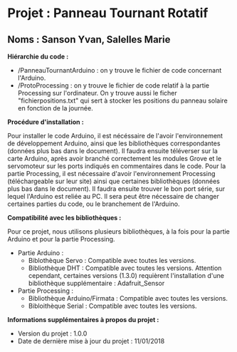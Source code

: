 
Projet : Panneau Tournant Rotatif
=========================
Noms : Sanson Yvan, Salelles Marie
---------------------------------------------------

**Hiérarchie du code :**
* /PanneauTournantArduino : on y trouve le fichier de code concernant l'Arduino.
* /ProtoProcessing : on y trouve le fichier de code relatif à la partie Processing sur l'ordinateur. On y trouve aussi le ficher "fichierpositions.txt" qui sert à stocker les positions du panneau solaire en fonction de la journée.

**Procédure d'installation :**

Pour installer le code Arduino, il est nécéssaire de l'avoir l'environnement de développement Arduino, ainsi que les bibliothèques correspondantes (données plus bas dans le document).
Il faudra ensuite téléverser sur la carte Arduino, après avoir branché correctement les modules Grove et le servomoteur sur les ports indiqués en commentaires dans le code.
Pour la partie Processing, il est nécessaire d'avoir l'environnement Processing (téléchargeable sur leur site) ainsi que certaines bibliothèques (données plus bas dans le document).
Il faudra ensuite trouver le bon port série, sur lequel l'Arduino est reliée au PC. Il sera peut être nécessaire de changer certaines parties du code, ou le branchement de l'Arduino.

**Compatibilité avec les bibliothèques :**

Pour ce projet, nous utilisons plusieurs bibliothèques, à la fois pour la partie Arduino et pour la partie Processing.
* Partie Arduino :
	* Biblothèque Servo : Compatible avec toutes les versions.
	* Bibliothèque DHT : Compatible avec toutes les versions. Attention cependant, certaines versions (1.3.0) requièrent l'installation d'une bibliothèque supplémentaire : Adafruit_Sensor
* Partie Processing :
	* Bibliothèque Arduino/Firmata : Compatible avec toutes les versions.
	* Bibloithèque Serial : Compatible avec toutes les versions. 

**Informations supplémentaires à propos du projet :**
* Version du projet : 1.0.0
* Date de dernière mise à jour du projet : 11/01/2018
